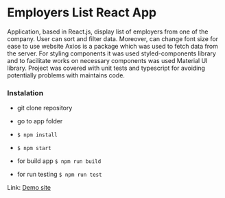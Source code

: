 # Employers List React App

Application, based in React.js, display list of employers from one of the company.
User can sort and filter data. Moreover, can change font size for ease to use website
Axios is a package which was used to fetch data from the server.
For styling components it was used styled-components library and to facilitate works on necessary components was used Material UI library.
Project was covered with unit tests and typescript for avoiding potentially problems with maintains code.

### Instalation

-   git clone repository
-   go to app folder

-   `$ npm install`
-   `$ npm start`

-   for build app `$ npm run build`
-   for run testing `$ npm run test`

Link: [Demo site](https://employers-list-app-8.netlify.app/)
